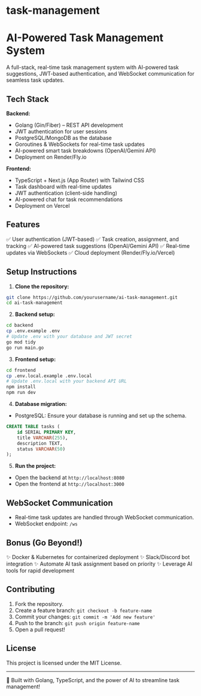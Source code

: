 # task-management
# AI-Powered Task Management System

A full-stack, real-time task management system with AI-powered task suggestions, JWT-based authentication, and WebSocket communication for seamless task updates.

## Tech Stack

**Backend:**
- Golang (Gin/Fiber) – REST API development
- JWT authentication for user sessions
- PostgreSQL/MongoDB as the database
- Goroutines & WebSockets for real-time task updates
- AI-powered smart task breakdowns (OpenAI/Gemini API)
- Deployment on Render/Fly.io

**Frontend:**
- TypeScript + Next.js (App Router) with Tailwind CSS
- Task dashboard with real-time updates
- JWT authentication (client-side handling)
- AI-powered chat for task recommendations
- Deployment on Vercel

## Features

✅ User authentication (JWT-based)
✅ Task creation, assignment, and tracking
✅ AI-powered task suggestions (OpenAI/Gemini API)
✅ Real-time updates via WebSockets
✅ Cloud deployment (Render/Fly.io/Vercel)

## Setup Instructions

1. **Clone the repository:**
```bash
git clone https://github.com/yourusername/ai-task-management.git
cd ai-task-management
```

2. **Backend setup:**
```bash
cd backend
cp .env.example .env
# Update .env with your database and JWT secret
go mod tidy
go run main.go
```

3. **Frontend setup:**
```bash
cd frontend
cp .env.local.example .env.local
# Update .env.local with your backend API URL
npm install
npm run dev
```

4. **Database migration:**
- PostgreSQL: Ensure your database is running and set up the schema.
```sql
CREATE TABLE tasks (
    id SERIAL PRIMARY KEY,
    title VARCHAR(255),
    description TEXT,
    status VARCHAR(50)
);
```

5. **Run the project:**
- Open the backend at `http://localhost:8080`
- Open the frontend at `http://localhost:3000`

## WebSocket Communication

- Real-time task updates are handled through WebSocket communication.
- WebSocket endpoint: `/ws`

## Bonus (Go Beyond!)

✨ Docker & Kubernetes for containerized deployment
✨ Slack/Discord bot integration
✨ Automate AI task assignment based on priority
✨ Leverage AI tools for rapid development

## Contributing

1. Fork the repository.
2. Create a feature branch: `git checkout -b feature-name`
3. Commit your changes: `git commit -m 'Add new feature'`
4. Push to the branch: `git push origin feature-name`
5. Open a pull request!

## License

This project is licensed under the MIT License.

---

🚀 Built with Golang, TypeScript, and the power of AI to streamline task management!
